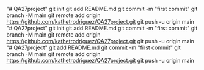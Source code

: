 "# QA27project"  git init git add README.md git commit -m "first commit" git branch -M main git remote add origin https://github.com/kathetrodriguez/QA27project.git git push -u origin main
"# QA27project"  git init git add README.md git commit -m "first commit" git branch -M main git remote add origin https://github.com/kathetrodriguez/QA27project.git git push -u origin main
"# QA27project"  git add README.md git commit -m "first commit" git branch -M main git remote add origin https://github.com/kathetrodriguez/QA27project.git git push -u origin main
